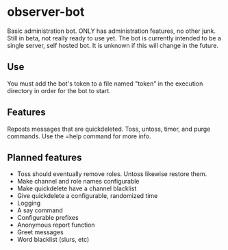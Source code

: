 # observer-bot
Basic administration bot. ONLY has administration features, no other junk.
Still in beta, not really ready to use yet.
The bot is currently intended to be a single server, self hosted bot. It is unknown if this will change in the future.

## Use
You must add the bot's token to a file named "token" in the execution directory in order for the bot to start.

## Features
Reposts messages that are quickdeleted.
Toss, untoss, timer, and purge commands.
Use the =help command for more info.

## Planned features
* Toss should eventually remove roles. Untoss likewise restore them.
* Make channel and role names configurable
* Make quickdelete have a channel blacklist
* Give quickdelete a configurable, randomized time
* Logging
* A say command
* Configurable prefixes
* Anonymous report function
* Greet messages
* Word blacklist (slurs, etc)
